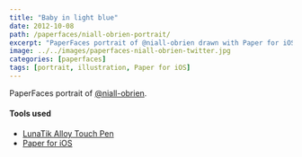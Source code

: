 ```yaml
---
title: "Baby in light blue"
date: 2012-10-08
path: /paperfaces/niall-obrien-portrait/
excerpt: "PaperFaces portrait of @niall-obrien drawn with Paper for iOS on an iPad."
image: ../../images/paperfaces-niall-obrien-twitter.jpg
categories: [paperfaces]
tags: [portrait, illustration, Paper for iOS]
---
```


PaperFaces portrait of [@niall-obrien](https://twitter.com/niall-obrien).

#### Tools used

- [LunaTik Alloy Touch Pen](https://www.amazon.com/gp/product/B00821TR7G/ref=as_li_ss_tl?ie=UTF8&tag=mademist-20&linkCode=as2&camp=1789&creative=390957&creativeASIN=B00821TR7G)
- [Paper for iOS](https://paper.bywetransfer.com/)
